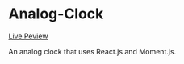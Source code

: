 # Analog-Clock

[Live Peview](https://obsessive-coder.github.io/Analog-Clock/ "Live Preview")

An analog clock that uses React.js and Moment.js.
